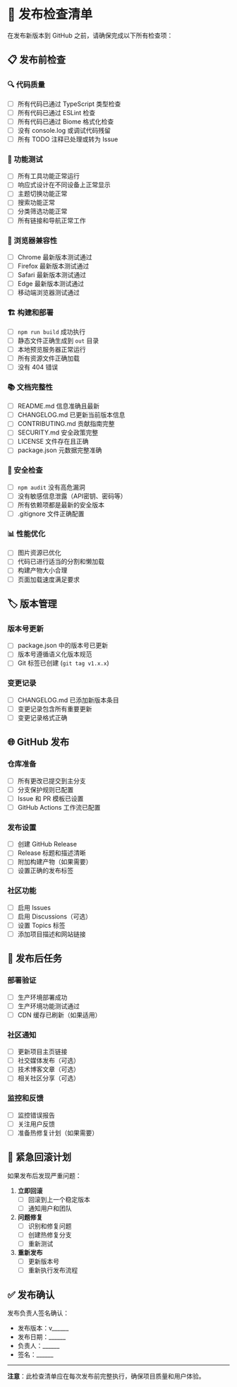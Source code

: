 # 🚀 发布检查清单

在发布新版本到 GitHub 之前，请确保完成以下所有检查项：

## 📋 发布前检查

### 🔍 代码质量
- [ ] 所有代码已通过 TypeScript 类型检查
- [ ] 所有代码已通过 ESLint 检查
- [ ] 所有代码已通过 Biome 格式化检查
- [ ] 没有 console.log 或调试代码残留
- [ ] 所有 TODO 注释已处理或转为 Issue

### 🧪 功能测试
- [ ] 所有工具功能正常运行
- [ ] 响应式设计在不同设备上正常显示
- [ ] 主题切换功能正常
- [ ] 搜索功能正常
- [ ] 分类筛选功能正常
- [ ] 所有链接和导航正常工作

### 📱 浏览器兼容性
- [ ] Chrome 最新版本测试通过
- [ ] Firefox 最新版本测试通过
- [ ] Safari 最新版本测试通过
- [ ] Edge 最新版本测试通过
- [ ] 移动端浏览器测试通过

### 🏗️ 构建和部署
- [ ] `npm run build` 成功执行
- [ ] 静态文件正确生成到 `out` 目录
- [ ] 本地预览服务器正常运行
- [ ] 所有资源文件正确加载
- [ ] 没有 404 错误

### 📚 文档完整性
- [ ] README.md 信息准确且最新
- [ ] CHANGELOG.md 已更新当前版本信息
- [ ] CONTRIBUTING.md 贡献指南完整
- [ ] SECURITY.md 安全政策完整
- [ ] LICENSE 文件存在且正确
- [ ] package.json 元数据完整准确

### 🔐 安全检查
- [ ] `npm audit` 没有高危漏洞
- [ ] 没有敏感信息泄露（API密钥、密码等）
- [ ] 所有依赖项都是最新的安全版本
- [ ] .gitignore 文件正确配置

### 📊 性能优化
- [ ] 图片资源已优化
- [ ] 代码已进行适当的分割和懒加载
- [ ] 构建产物大小合理
- [ ] 页面加载速度满足要求

## 🏷️ 版本管理

### 版本号更新
- [ ] package.json 中的版本号已更新
- [ ] 版本号遵循语义化版本规范
- [ ] Git 标签已创建 (`git tag v1.x.x`)

### 变更记录
- [ ] CHANGELOG.md 已添加新版本条目
- [ ] 变更记录包含所有重要更新
- [ ] 变更记录格式正确

## 🌐 GitHub 发布

### 仓库准备
- [ ] 所有更改已提交到主分支
- [ ] 分支保护规则已配置
- [ ] Issue 和 PR 模板已设置
- [ ] GitHub Actions 工作流已配置

### 发布设置
- [ ] 创建 GitHub Release
- [ ] Release 标题和描述清晰
- [ ] 附加构建产物（如果需要）
- [ ] 设置正确的发布标签

### 社区功能
- [ ] 启用 Issues
- [ ] 启用 Discussions（可选）
- [ ] 设置 Topics 标签
- [ ] 添加项目描述和网站链接

## 📢 发布后任务

### 部署验证
- [ ] 生产环境部署成功
- [ ] 生产环境功能测试通过
- [ ] CDN 缓存已刷新（如果适用）

### 社区通知
- [ ] 更新项目主页链接
- [ ] 社交媒体发布（可选）
- [ ] 技术博客文章（可选）
- [ ] 相关社区分享（可选）

### 监控和反馈
- [ ] 监控错误报告
- [ ] 关注用户反馈
- [ ] 准备热修复计划（如果需要）

## 🚨 紧急回滚计划

如果发布后发现严重问题：

1. **立即回滚**
   - [ ] 回滚到上一个稳定版本
   - [ ] 通知用户和团队

2. **问题修复**
   - [ ] 识别和修复问题
   - [ ] 创建热修复分支
   - [ ] 重新测试

3. **重新发布**
   - [ ] 更新版本号
   - [ ] 重新执行发布流程

## ✅ 发布确认

发布负责人签名确认：

- 发布版本：v______
- 发布日期：______
- 负责人：______
- 签名：______

---

**注意**：此检查清单应在每次发布前完整执行，确保项目质量和用户体验。